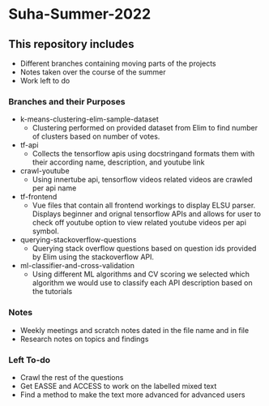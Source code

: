 # Suha-Summer-2022

## This repository includes
  - Different branches containing moving parts of the projects
  - Notes taken over the course of the summer
  - Work left to do
  
### Branches and their Purposes
  - k-means-clustering-elim-sample-dataset
    - Clustering performed on provided dataset from Elim to find number of clusters based on number of votes.
  - tf-api
    - Collects the tensorflow apis using docstringand formats them with their according name, description, and youtube link
  - crawl-youtube
    - Using innertube api, tensorflow videos related videos are crawled per api name
  - tf-frontend
    - Vue files that contain all frontend workings to display ELSU parser. Displays beginner and orignal tensorflow APIs and allows for user to check off youtube option to view related youtube videos per api symbol.
  - querying-stackoverflow-questions
    - Querying stack overflow questions based on question ids provided by Elim using the stackoverflow API.
  - ml-classifier-and-cross-validation
    - Using different ML algorithms and CV scoring we selected which algorithm we would use to classify each API description based on the tutorials
  
### Notes
  - Weekly meetings and scratch notes dated in the file name and in file
  - Research notes on topics and findings
  
### Left To-do
  - Crawl the rest of the questions
  - Get EASSE and ACCESS to work on the labelled mixed text
  - Find a method to make the text more advanced for advanced users
